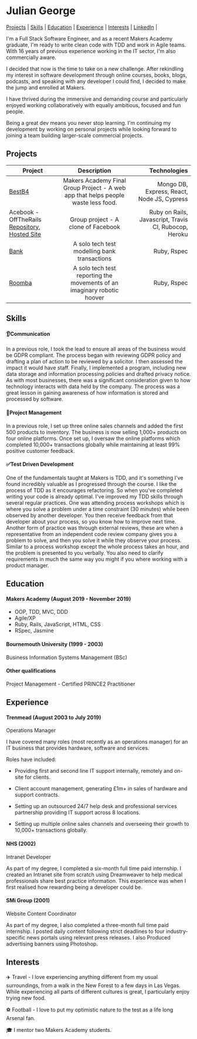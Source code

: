 <h1 align="left">Julian George</h1>

<div align=left><a href="https://github.com/jgeorgex/CV#projects">Projects</a> | <a href="https://github.com/jgeorgex/CV#skills">Skills</a> | <a href="https://github.com/jgeorgex/CV#education">Education</a> |  <a href="https://github.com/jgeorgex/CV#experience">Experience</a> | <a href="https://github.com/jgeorgex/CV#interests">Interests</a> | <a href="https://www.linkedin.com/in/jgeorgex/" target="_blank">LinkedIn</a> |</div>

I'm a Full Stack Software Engineer, and as a recent Makers Academy graduate, I'm ready to write clean code with TDD and work in Agile teams.  With 16 years of previous experience working in the IT sector, I'm also commercially aware.

I decided that now is the time to take on a new challenge.  After rekindling my interest in software development through online courses, books, blogs, podcasts, and speaking with any developer I could find, I decided to make the jump and enrolled at Makers.

I have thrived during the immersive and demanding course and particularly enjoyed working collaboratively with equally ambitious, focused and fun people.

Being a great dev means you never stop learning.  I'm continuing my development by working on personal projects while looking forward to joining a team building larger-scale commercial projects.

## Projects

| Project        | Description            | Technologies  |
| ------------- |:-------------:| -----:|
| [BestB4](https://github.com/eashworth/BestB4)      | Makers Academy Final Group Project - A web app that helps people waste less food. | Mongo DB, Express, React, Node JS, Cypress |
| Acebook - OffTheRails [Repository](https://github.com/neilcam4/acebook-offtherails), [Hosted Site](https://pacific-bastion-51537.herokuapp.com/)     | Group project - A clone of Facebook      |   Ruby on Rails, Javascript, Travis CI, Rubocop, Heroku |
| [Bank](https://github.com/jgeorgex/week10/tree/master/Bank_tech_test) | A solo tech test modelling bank transactions      |   Ruby, Rspec |
| [Roomba](https://github.com/jgeorgex/roomba_tech_test)  | A solo tech test reporting the movements of an imaginary robotic hoover | Ruby, Rspec |

## Skills

#### :ear:Communication

In a previous role, I took the lead to ensure all areas of the business would be GDPR compliant. The process began with reviewing GDPR policy and drafting a plan of action to be reviewed by a solicitor. I then assessed the impact it would have staff. Finally, I implemented a program, including new data storage and information processing policies and drafted privacy notice.  As with most businesses, there was a significant consideration given to how technology interacts with data held by the company.  The process was a great lesson in gaining awareness of how information is stored and processed by software.

#### :open_file_folder:Project Management

In a previous role, I set up three online sales channels and added the first 500 products to inventory.  The business is now selling 1,000+ products on four online platforms.  Once set up, I oversaw the online platforms which completed 10,000+ transactions globally while maintaining at least 99% positive customer feedback.

#### :white_check_mark:Test Driven Development

One of the fundamentals taught at Makers is TDD, and it's something I've found incredibly valuable as I progressed through the course.  I like the process of TDD as it encourages refactoring. So when you've completed writing your code is already optimal.  I've improved my TDD skills through several regular practices.  One was attending process workshops which is where you solve a problem under a time constraint (30 minutes) while been observed by another developer.  You then receive feedback from that developer about your process, so you know how to improve next time.  Another form of practice was through external reviews, these are when a representative from an independent code review company gives you a problem to solve, and then you solve it while they observe your process.  Similar to a process workshop except the whole process takes an hour, and the problem is presented to you verbally.  You also need to clarify requirements in much the same way you might if you where working with a product manager.  

## Education

#### Makers Academy (August 2019 - November 2019)

- OOP, TDD, MVC, DDD
- Agile/XP
- Ruby, Rails, JavaScript, HTML, CSS
- RSpec, Jasmine

#### Bournemouth University (1999 - 2003)

Business Information Systems Management (BSc)

#### Other qualifications

Project Management - Certified PRINCE2 Practitioner

## Experience

#### Trenmead (August 2003 to July 2019)    
Operations Manager

I have covered many roles (most recently as an operations manager) for an IT business that provides hardware, software and services.  

Roles have included:

 - Providing first and second line IT support internally, remotely and on-site for clients.

 - Client account management, generating £1m+ in sales of hardware and support contracts.

 - Setting up an outsourced 24/7 help desk and professional services partnership providing IT support across 8 locations.

 - Setting up multiple online sales channels and overseeing their growth to 10,000+ transactions globally.

#### NHS (2002)   
Intranet Developer

As part of my degree, I completed a six-month full time paid internship. I created an Intranet site from scratch using Dreamweaver to help medical professionals share best practice information.  This experience was when I first realised how rewarding being a developer could be.

#### SMi Group (2001)
Website Content Coordinator

As part of my degree, I also completed a three-month full time paid internship.  I posted daily content following strict deadlines to four industry-specific news portals using relevant press releases.  I also Produced advertising banners using Photoshop.

## Interests

:airplane: Travel - I love experiencing anything different from my usual surroundings, from a walk in the New Forest to a few days in Las Vegas.  While experiencing all parts of different cultures is great, I particularly enjoy trying new food.

:soccer: Football - I love to put my optimistic nature to the test as a life long Arsenal fan.

:mortar_board: I mentor two Makers Academy students.

